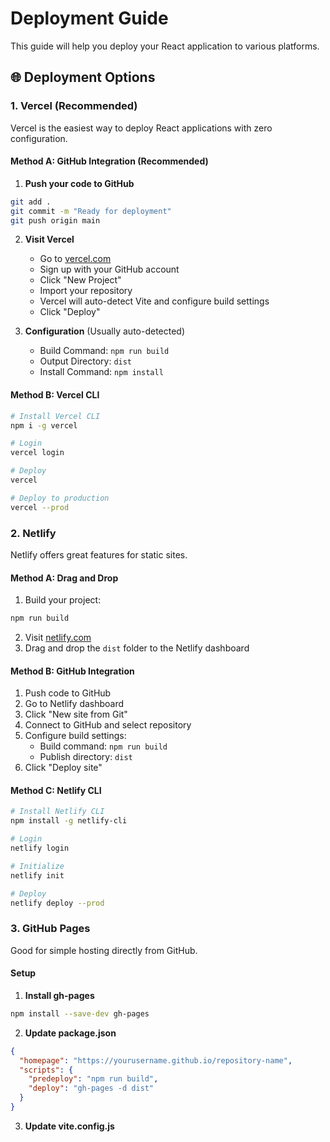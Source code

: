 # Deployment Guide

This guide will help you deploy your React application to various platforms.

## 🌐 Deployment Options

### 1. Vercel (Recommended)

Vercel is the easiest way to deploy React applications with zero configuration.

#### Method A: GitHub Integration (Recommended)

1. **Push your code to GitHub**
```bash
git add .
git commit -m "Ready for deployment"
git push origin main
```

2. **Visit Vercel**
   - Go to [vercel.com](https://vercel.com)
   - Sign up with your GitHub account
   - Click "New Project"
   - Import your repository
   - Vercel will auto-detect Vite and configure build settings
   - Click "Deploy"

3. **Configuration** (Usually auto-detected)
   - Build Command: `npm run build`
   - Output Directory: `dist`
   - Install Command: `npm install`

#### Method B: Vercel CLI

```bash
# Install Vercel CLI
npm i -g vercel

# Login
vercel login

# Deploy
vercel

# Deploy to production
vercel --prod
```

### 2. Netlify

Netlify offers great features for static sites.

#### Method A: Drag and Drop

1. Build your project:
```bash
npm run build
```

2. Visit [netlify.com](https://netlify.com)
3. Drag and drop the `dist` folder to the Netlify dashboard

#### Method B: GitHub Integration

1. Push code to GitHub
2. Go to Netlify dashboard
3. Click "New site from Git"
4. Connect to GitHub and select repository
5. Configure build settings:
   - Build command: `npm run build`
   - Publish directory: `dist`
6. Click "Deploy site"

#### Method C: Netlify CLI

```bash
# Install Netlify CLI
npm install -g netlify-cli

# Login
netlify login

# Initialize
netlify init

# Deploy
netlify deploy --prod
```

### 3. GitHub Pages

Good for simple hosting directly from GitHub.

#### Setup

1. **Install gh-pages**
```bash
npm install --save-dev gh-pages
```

2. **Update package.json**
```json
{
  "homepage": "https://yourusername.github.io/repository-name",
  "scripts": {
    "predeploy": "npm run build",
    "deploy": "gh-pages -d dist"
  }
}
```

3. **Update vite.config.js**
```